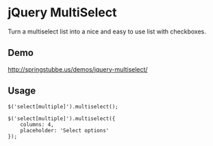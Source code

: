 jQuery MultiSelect
==================

Turn a multiselect list into a nice and easy to use list with checkboxes.

## Demo
http://springstubbe.us/demos/jquery-multiselect/

## Usage
```
$('select[multiple]').multiselect();

$('select[multiple]').multiselect({
    columns: 4,
    placeholder: 'Select options'
});
```
